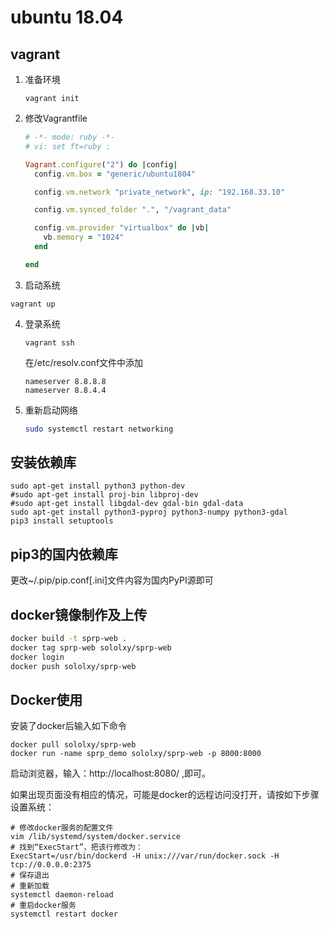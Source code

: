 # ubuntu 18.04

## vagrant

1. 准备环境

   ```shell
   vagrant init
   ```

2. 修改Vagrantfile

   ```ruby
   # -*- mode: ruby -*-
   # vi: set ft=ruby :
   
   Vagrant.configure("2") do |config|
     config.vm.box = "generic/ubuntu1804"
   
     config.vm.network "private_network", ip: "192.168.33.10"
   
     config.vm.synced_folder ".", "/vagrant_data"
   
     config.vm.provider "virtualbox" do |vb|
       vb.memory = "1024"
     end
   
   end
   
   ```

3. 启动系统

```
vagrant up
```

4. 登录系统

   ```shell
   vagrant ssh
   ```

   在/etc/resolv.conf文件中添加

    ```shell
    nameserver 8.8.8.8
    nameserver 8.8.4.4
    ```

5. 重新启动网络

   ```bash
   sudo systemctl restart networking
   ```


## 安装依赖库

```
sudo apt-get install python3 python-dev
#sudo apt-get install proj-bin libproj-dev
#sudo apt-get install libgdal-dev gdal-bin gdal-data
sudo apt-get install python3-pyproj python3-numpy python3-gdal
pip3 install setuptools
```

## pip3的国内依赖库

更改~/.pip/pip.conf[.ini]文件内容为国内PyPI源即可

## docker镜像制作及上传

```bash
docker build -t sprp-web .
docker tag sprp-web sololxy/sprp-web
docker login
docker push sololxy/sprp-web
```

## Docker使用

安装了docker后输入如下命令
```shell
docker pull sololxy/sprp-web
docker run -name sprp_demo sololxy/sprp-web -p 8000:8000
```
启动浏览器，输入：http://localhost:8080/ ,即可。

如果出现页面没有相应的情况，可能是docker的远程访问没打开，请按如下步骤设置系统：

```shell
# 修改docker服务的配置文件
vim /lib/systemd/system/docker.service
# 找到“ExecStart”，把该行修改为： 
ExecStart=/usr/bin/dockerd -H unix:///var/run/docker.sock -H tcp://0.0.0.0:2375
# 保存退出
# 重新加载
systemctl daemon-reload
# 重启docker服务
systemctl restart docker
```

